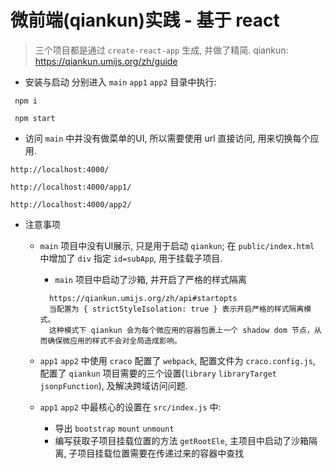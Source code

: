 # 微前端(qiankun)实践 - 基于 react


> 三个项目都是通过 `create-react-app` 生成, 并做了精简.
> qiankun: https://qiankun.umijs.org/zh/guide

- 安装与启动
分别进入 `main` `app1` `app2` 目录中执行:
```
 npm i

 npm start
```

- 访问
`main` 中并没有做菜单的UI, 所以需要使用 url 直接访问, 用来切换每个应用.
```
http://localhost:4000/

http://localhost:4000/app1/

http://localhost:4000/app2/
```

- 注意事项
  - `main` 项目中没有UI展示, 只是用于启动 `qiankun`; 在 `public/index.html` 中增加了 `div` 指定 `id=subApp`, 用于挂载子项目.
    - `main` 项目中启动了沙箱, 并开启了严格的样式隔离 
    ```
      https://qiankun.umijs.org/zh/api#startopts
      当配置为 { strictStyleIsolation: true } 表示开启严格的样式隔离模式。
      这种模式下 qiankun 会为每个微应用的容器包裹上一个 shadow dom 节点，从而确保微应用的样式不会对全局造成影响。
    ```

  - `app1` `app2` 中使用 `craco` 配置了 `webpack`, 配置文件为 `craco.config.js`, 配置了 `qiankun` 项目需要的三个设置(`library` `libraryTarget` `jsonpFunction`), 及解决跨域访问问题.
  - `app1` `app2` 中最核心的设置在 `src/index.js` 中:
    - 导出 `bootstrap` `mount` `unmount`
    - 编写获取子项目挂载位置的方法 `getRootEle`, 主项目中启动了沙箱隔离, 子项目挂载位置需要在传递过来的容器中查找